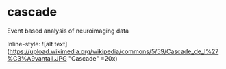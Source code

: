 # cascade
Event based analysis of neuroimaging data

Inline-style: 
![alt text](https://upload.wikimedia.org/wikipedia/commons/5/59/Cascade_de_l%27%C3%A9vantail.JPG "Cascade" =20x)

